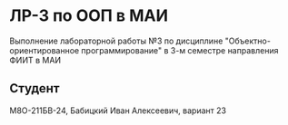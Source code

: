 # ЛР-3 по ООП в МАИ
Выполнение лабораторной работы №3 по дисциплине "Объектно-ориентированное программирование" в 3-м семестре направления ФИИТ в МАИ


## Студент
М8О-211БВ-24, Бабицкий Иван Алексеевич, вариант 23
